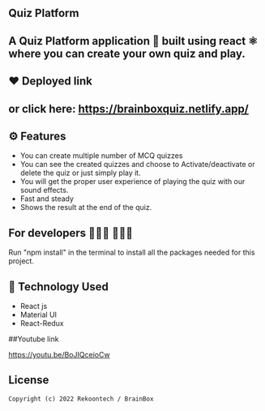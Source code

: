 ## Quiz Platform 
A Quiz Platform application 📱 built using react ⚛️ where you can create your own quiz and play.
-------------------

## ❤️ Deployed link

or click here: https://brainboxquiz.netlify.app/
---------------

## ⚙️ Features
* You can create multiple number of MCQ quizzes
* You can see the created quizzes and choose to Activate/deactivate or delete the quiz or just simply play it.
* You will get the proper user experience of playing the quiz with our sound effects.
* Fast and steady
* Shows the result at the end of the quiz.

## For developers 👩🏼‍💻 🧑🏼‍💻

Run "npm install" in the terminal to install all the packages needed for this project.

## 🚀 Technology Used

* React js
* Material UI
* React-Redux

##Youtube link

https://youtu.be/BoJIQceioCw


## License
```
Copyright (c) 2022 Rekoontech / BrainBox

